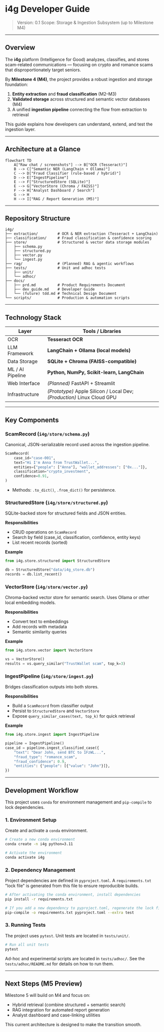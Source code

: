 # i4g Developer Guide

> Version: 0.1
> Scope: Storage & Ingestion Subsystem (up to Milestone M4)

---

## Overview

The **i4g** platform (Intelligence for Good) analyzes, classifies, and stores scam-related communications — focusing on crypto and romance scams that disproportionately target seniors.

By **Milestone 4 (M4)**, the project provides a robust ingestion and storage foundation:

1. **Entity extraction** and **fraud classification** (M2–M3)
2. **Validated storage** across structured and semantic vector databases (M4)
3. A unified **ingestion pipeline** connecting the flow from extraction to retrieval

This guide explains how developers can understand, extend, and test the ingestion layer.

---

## Architecture at a Glance

```mermaid
flowchart TD
    A["Raw chat / screenshots"] --> B["OCR (Tesseract)"]
    B --> C["Semantic NER (LangChain + Ollama)"]
    C --> D["Fraud Classifier (rule-based / hybrid)"]
    D --> E["IngestPipeline"]
    E --> F["StructuredStore (SQLite)"]
    E --> G["VectorStore (Chroma / FAISS)"]
    F --> H["Analyst Dashboard / Search"]
    G --> H
    H --> I["RAG / Report Generation (M5)"]
```

---

## Repository Structure

```
i4g/
├── extraction/         # OCR & NER extraction (Tesseract + LangChain)
├── classification/     # Fraud classification & confidence scoring
├── store/              # Structured & vector data storage modules
│   ├── schema.py
│   ├── structured.py
│   ├── vector.py
│   └── ingest.py
├── rag/                # (Planned) RAG & agentic workflows
├── tests/              # Unit and adhoc tests
│   ├── unit/
│   └── adhoc/
├── docs/
│   ├── prd.md          # Product Requirements Document
│   ├── dev_guide.md    # Developer Guide
│   └── (future) tdd.md # Technical Design Document
└── scripts/            # Production & automation scripts
```

---

## Technology Stack

| Layer | Tools / Libraries |
|-------|--------------------|
| OCR | **Tesseract OCR** |
| LLM Framework | **LangChain + Ollama (local models)** |
| Data Storage | **SQLite + Chroma (FAISS-compatible)** |
| ML / AI Pipeline | **Python, NumPy, Scikit-learn, LangChain** |
| Web Interface | *(Planned)* FastAPI + Streamlit |
| Infrastructure | *(Prototype)* Apple Silicon / Local Dev; *(Production)* Linux Cloud GPU |

---

## Key Components

### ScamRecord (`i4g/store/schema.py`)

Canonical, JSON-serializable record used across the ingestion pipeline.

```python
ScamRecord(
    case_id="case-001",
    text="Hi I'm Anna from TrustWallet...",
    entities={"people": ["Anna"], "wallet_addresses": ["0x..."]},
    classification="crypto_investment",
    confidence=0.91,
)
```

- Methods: `.to_dict()`, `.from_dict()` for persistence.


### StructuredStore (`i4g/store/structured.py`)

SQLite-backed store for structured fields and JSON entities.

**Responsibilities**
- CRUD operations on `ScamRecord`
- Search by field (case_id, classification, confidence, entity keys)
- List recent records (sorted)

**Example**
```python
from i4g.store.structured import StructuredStore

db = StructuredStore("data/i4g_store.db")
records = db.list_recent()
```

### VectorStore (`i4g/store/vector.py`)

Chroma-backed vector store for semantic search. Uses Ollama or other local embedding models.

**Responsibilities**
- Convert text to embeddings
- Add records with metadata
- Semantic similarity queries

**Example**
```python
from i4g.store.vector import VectorStore

vs = VectorStore()
results = vs.query_similar("TrustWallet scam", top_k=3)
```

### IngestPipeline (`i4g/store/ingest.py`)

Bridges classification outputs into both stores.

**Responsibilities**
- Build a `ScamRecord` from classifier output
- Persist to `StructuredStore` and `VectorStore`
- Expose `query_similar_cases(text, top_k)` for quick retrieval

**Example**
```python
from i4g.store.ingest import IngestPipeline

pipeline = IngestPipeline()
case_id = pipeline.ingest_classified_case({
    "text": "Dear John, send BTC to 1FzWL...",
    "fraud_type": "romance_scam",
    "fraud_confidence": 0.9,
    "entities": {"people": [{"value": "John"}]},
})
```

---

## Development Workflow

This project uses `conda` for environment management and `pip-compile` to lock dependencies.

### 1. Environment Setup

Create and activate a `conda` environment.

```bash
# Create a new conda environment
conda create -n i4g python=3.11

# Activate the environment
conda activate i4g
```

### 2. Dependency Management

Project dependencies are defined in `pyproject.toml`. A `requirements.txt` "lock file" is generated from this file to ensure reproducible builds.

```bash
# After activating the conda environment, install dependencies
pip install -r requirements.txt

# If you add a new dependency to pyproject.toml, regenerate the lock file
pip-compile -o requirements.txt pyproject.toml --extra test
```

### 3. Running Tests

The project uses `pytest`. Unit tests are located in `tests/unit/`.

```bash
# Run all unit tests
pytest
```

Ad-hoc and experimental scripts are located in `tests/adhoc/`. See the `tests/adhoc/README.md` for details on how to run them.

---

## Next Steps (M5 Preview)

Milestone 5 will build on M4 and focus on:

- Hybrid retrieval (combine structured + semantic search)
- RAG integration for automated report generation
- Analyst dashboard and case-linking utilities

This current architecture is designed to make the transition smooth.